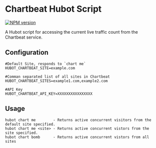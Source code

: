 Chartbeat Hubot Script
=====================
[![NPM version](https://badge.fury.io/js/hubot-chartbeat.svg)](http://badge.fury.io/js/hubot-chartbeat)

A Hubot script for accessing the current live traffic count from the Chartbeat
service.

Configuration
-------------
    #Default Site, responds to `chart me`
    HUBOT_CHARTBEAT_SITE=example.com

    #Comman separated list of all sites in Chartbeat
    HUBOT_CHARTBEAT_SITES=example1.com,example2.com

    #API Key
    HUBOT_CHARTBEAT_API_KEY=XXXXXXXXXXXXXXXX

Usage
-----
    hubot chart me        - Returns active concurrent visitors from the default site specified.
    hubot chart me <site> - Returns active concurrent vistors from the site specified.
    hubot chart bomb      - Returns active concurrent vistors from all sites


